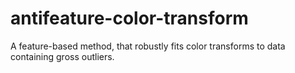 # antifeature-color-transform
A feature-based method, that robustly fits color transforms to data containing gross outliers. 
